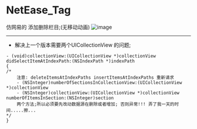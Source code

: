 # NetEase_Tag
仿网易的 添加删除栏目;(无移动动画)
![image](https://github.com/xiexy/NetEase_Tag/blob/master/screenshots/1.gif)

***
+ 解决上一个版本需要两个UICollectionView 的问题;

```
- (void)collectionView:(UICollectionView *)collectionView didSelectItemAtIndexPath:(NSIndexPath *)indexPath
{
/*
    注意: deleteItemsAtIndexPaths insertItemsAtIndexPaths 重新请求
    - (NSInteger)numberOfSectionsInCollectionView:(UICollectionView *)collectionView
    - (NSInteger)collectionView:(UICollectionView *)collectionView numberOfItemsInSection:(NSInteger)section
    两个方法;所以必须要先改动数据源在删除或者增加; 否则异常!!! 弄了我一天的时间.....擦...
*/
}
```
